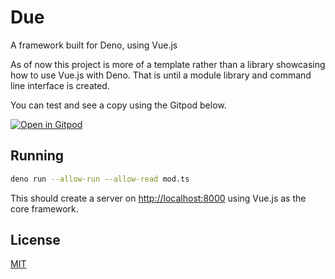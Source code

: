 # Due

A framework built for Deno, using Vue.js

As of now this project is more of a template rather than a library showcasing how to use Vue.js with Deno.
That is until a module library and command line interface is created.

You can test and see a copy using the Gitpod below.

[![Open in Gitpod](https://gitpod.io/button/open-in-gitpod.svg)](https://gitpod.io/#https://github.com/lemueldls/due)

## Running

```bash
deno run --allow-run --allow-read mod.ts
```

This should create a server on <http://localhost:8000> using Vue.js as the core framework.

## License

[MIT](https://choosealicense.com/licenses/mit/)
